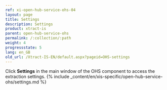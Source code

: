 ```yaml
---
ref: xi-open-hub-service-ohs-04
layout: page
title: Settings
description: Settings
product: xtract-is
parent: open-hub-service-ohs
permalink: /:collection/:path
weight: 4
progressstate: 5
lang: en_GB
old_url: /Xtract-IS-EN/default.aspx?pageid=OHS-settings
---
```


Click **Settings** in the main window of the OHS component to access the extraction settings.
{% include _content/en/xis-specific/open-hub-service-ohs/settings.md %}
